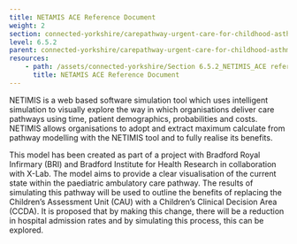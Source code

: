 ```yaml
---
title: NETAMIS ACE Reference Document
weight: 2
section: connected-yorkshire/carepathway-urgent-care-for-childhood-asthma/netamis-ace-reference-document
level: 6.5.2
parent: connected-yorkshire/carepathway-urgent-care-for-childhood-asthma
resources: 
    - path: /assets/connected-yorkshire/Section 6.5.2_NETIMIS_ACE reference document.pdf
      title: NETAMIS ACE Reference Document
---
```


NETIMIS is a web based software simulation tool which uses intelligent simulation to visually explore the way in which organisations deliver care pathways using time, patient demographics, probabilities and costs. NETIMIS allows organisations to adopt and extract maximum calculate from pathway modelling with the NETIMIS tool and to fully realise its benefits.

This model has been created as part of a project with Bradford Royal Infirmary (BRI) and Bradford Institute for Health Research in collaboration with X-Lab. The model aims to provide a clear visualisation of the current state within the paediatric ambulatory care pathway. The results of simulating this pathway will be used to outline the benefits of replacing the Children’s Assessment Unit (CAU) with a Children’s Clinical Decision Area (CCDA). It is proposed that by making this change, there will be a reduction in hospital admission rates and by simulating this process, this can be explored. 
